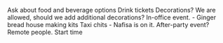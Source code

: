 Ask about food and beverage options
Drink tickets
Decorations? We are allowed, should we add additional decorations?
In-office event. - Ginger bread house making kits
Taxi chits - Nafisa is on it.
After-party event?
Remote people.
Start time